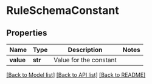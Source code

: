 # RuleSchemaConstant

## Properties
Name | Type | Description | Notes
------------ | ------------- | ------------- | -------------
**value** | **str** | Value for the constant | 

[[Back to Model list]](../README.md#documentation-for-models) [[Back to API list]](../README.md#documentation-for-api-endpoints) [[Back to README]](../README.md)



